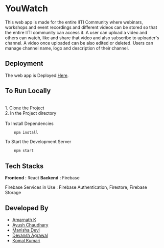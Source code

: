# YouWatch

This web app is made for the entire IITI Community  where webinars, workshops and event recordings and different videos can be stored so that the entire IITI community can access it.
A user can upload a video and others can watch, like and share that video and also subscribe to uploader's channel.
A video once uploaded can be also edited or deleted.
Users can manage channel name, logo and description of their channel.

## Deployment

The web app is Deployed [Here](https://determined-shockley-5a064d.netlify.app/).

## To Run Locally
<br />
1. Clone the Project <br />
2. In the Project directory
  <br />
  <br />
  To Install Dependencies
  <br />
  
  ```bash
      npm install
  ```
  To Start the Development Server
  ```bash
      npm start
  ```
 
 ## Tech Stacks
 
 **Frontend** : React
 **Backend** : Firebase
 
 Firebase Services in Use : Firebase Authentication, Firestore, Firebase Storage
 
 ## Developed By
 - [Amarnath K](https://github.com/Amar-2003)
 - [Ayush Chaudhary](https://github.com/wp1122)
 - [Manisha Devi](https://github.com/mani-sahu)
 - [Devansh Agrawal](https://github.com/Devansh-A)
 - [Komal Kumari](https://github.com/komalsah003)
 
